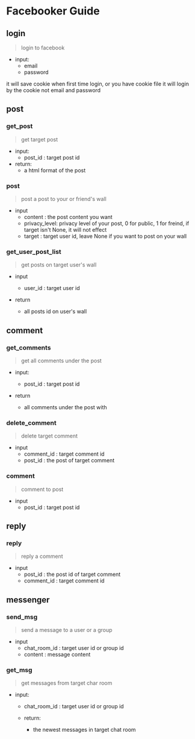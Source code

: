 # Facebooker Guide

## login
> login to facebook
- input:
  - email
  - password

it will save cookie when first time login, or you have cookie file it will login by the cookie not email and password

## post

### get_post
> get target post
- input:
  - post_id : target post id
- return:
  - a html format of the post 
  

### post
> post a post to your or friend's wall
- input
  - content : the post content you want
  - privacy_level: privacy level of your post, 0 for public, 1 for freind, if target isn't None, it will not effect
  - target : target user id, leave None if you want to post on your wall

### get_user_post_list
> get posts on target user's wall
- input
  - user_id : target user id

- return
  - all posts id on user's wall

## comment

### get_comments

> get all comments under the post

- input:
  - post_id : target post id

- return 
  - all comments under the post with 

### delete_comment
> delete target comment
- input
    - comment_id : target comment id
    - post_id : the post of target comment

### comment
> comment to post
- input
    - post_id : target post id


## reply
### reply
> reply a comment
- input
  - post_id : the post id of target comment 
  - comment_id : target comment id
## messenger

### send_msg
> send a message to a user or a group

- input
  - chat_room_id : target user id or group id
  - content : message content

### get_msg
> get messages from target char room

- input:
  - chat_room_id : target user id or group id
  
  - return:
    - the newest messages in target chat room
   